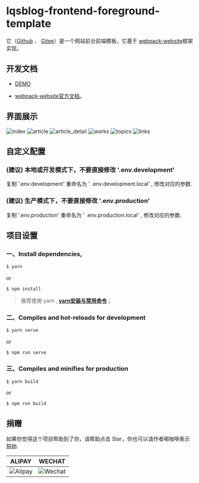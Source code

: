# lqsblog-frontend-foreground-template

它（[Github](https://github.com/lqsong/lqsblog-frontend-foreground-template) 、 [Gitee](https://gitee.com/lqsong/lqsblog-frontend-foreground-template)）是一个网站前台前端模板，它基于 [webpack-website](http://webpack-website.liqingsong.cc/)框架实现。

## 开发文档

- [DEMO](http://lqsblog-frontend-foreground-template.webpack-website.liqingsong.cc/)

- [webpack-website官方文档](http://webpack-website.liqingsong.cc/)。


## 界面展示
![index](https://gitee.com/lqsong/public/raw/master/lqsblog-frontend-foreground-template/index.png) 
![article](https://gitee.com/lqsong/public/raw/master/lqsblog-frontend-foreground-template/article.png) 
![article_detail](https://gitee.com/lqsong/public/raw/master/lqsblog-frontend-foreground-template/article_detail.png) 
![works](https://gitee.com/lqsong/public/raw/master/lqsblog-frontend-foreground-template/works.png) 
![topics](https://gitee.com/lqsong/public/raw/master/lqsblog-frontend-foreground-template/topics.png) 
![links](https://gitee.com/lqsong/public/raw/master/lqsblog-frontend-foreground-template/links.png) 




## 自定义配置

### **(建议)** 本地或开发模式下，不要直接修改 '.env.development'
复制 '.env.development' 重命名为 ' .env.development.local' , 修改对应的参数.

### **(建议)** 生产模式下，不要直接修改 '.env.production'
复制 '.env.production' 重命名为 ' .env.production.local' , 修改对应的参数.


## 项目设置

### 一、Install dependencies,

```bash
$ yarn
```

or

```
$ npm install
```

> 推荐使用 yarn , **[yarn安装与常用命令](http://liqingsong.cc/article/detail/9)** 。

### 二、Compiles and hot-reloads for development

```bash
$ yarn serve
```

or

```
$ npm run serve
```


### 三、Compiles and minifies for production

```bash
$ yarn build
```
or

```
$ npm run build
```


## 捐赠

如果你觉得这个项目帮助到了你，请帮助点击 Star，你也可以请作者喝咖啡表示鼓励.

**ALIPAY**             |  **WECHAT**
:-------------------------:|:-------------------------:
![Alipay](https://gitee.com/lqsong/public/raw/master/common/Alipay.png)  |  ![Wechat](https://gitee.com/lqsong/public/raw/master/common/Wechat.png)

